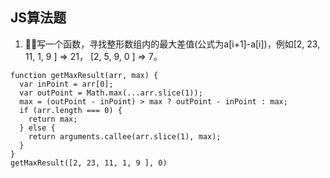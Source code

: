## JS算法题
1. 写一个函数，寻找整形数组内的最大差值(公式为a[i+1]-a[i])，例如[2, 23, 11, 1, 9 ] => 21， [2, 5, 9, 0 ] => 7。

```
function getMaxResult(arr, max) {
  var inPoint = arr[0];
  var outPoint = Math.max(...arr.slice(1));
  max = (outPoint - inPoint) > max ? outPoint - inPoint : max;
  if (arr.length === 0) {
    return max;
  } else {
    return arguments.callee(arr.slice(1), max);
  }
}
getMaxResult([2, 23, 11, 1, 9 ], 0)

```